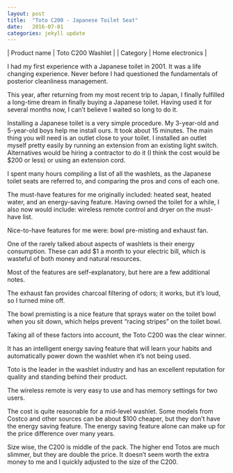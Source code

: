 ```yaml
---
layout: post
title:  "Toto C200 - Japanese Toilet Seat"
date:   2016-07-01
categories: jekyll update
---
```


| Product name | Toto C200 Washlet |
| Category     | Home electronics  |

I had my first experience with a Japanese toilet in 2001. It was a life
changing experience. Never before I had questioned the fundamentals of
posterior cleanliness management.

This year, after returning from my most recent trip to Japan, I finally
fulfilled a long-time dream in finally buying a Japanese toilet. Having used it
for several months now, I can’t believe I waited so long to do it.

Installing a Japanese toilet is a very simple procedure. My 3-year-old and
5-year-old boys help me install ours. It took about 15 minutes. The main thing
you will need is an outlet close to your toilet. I installed an outlet myself
pretty easily by running an extension from an existing light switch.
Alternatives would be hiring a contractor to do it (I think the cost would be
$200 or less) or using an extension cord.

I spent many hours compiling a list of all the washlets, as the Japanese toilet
seats are referred to, and comparing the pros and cons of each one.

The must-have features for me originally included: heated seat, heated water,
and an energy-saving feature. Having owned the toilet for a while, I also now
would include: wireless remote control and dryer on the must-have list.

Nice-to-have features for me were: bowl pre-misting and exhaust fan.

One of the rarely talked about aspects of washlets is their energy consumption.
These can add $1 a month to your electric bill, which is wasteful of both money
and natural resources.

Most of the features are self-explanatory, but here are a few additional notes.

The exhaust fan provides charcoal filtering of odors; it works, but it’s loud,
so I turned mine off.

The bowl premisting is a nice feature that sprays water on the toilet bowl when
you sit down, which helps prevent “racing stripes” on the toilet bowl.

Taking all of these factors into account, the Toto C200 was the clear winner.

It has an intelligent energy saving feature that will learn your habits and
automatically power down the washlet when it’s not being used.

Toto is the leader in the washlet industry and has an excellent reputation for
quality and standing behind their product.

The wireless remote is very easy to use and has memory settings for two users.

The cost is quite reasonable for a mid-level washlet. Some models from Costco
and other sources can be about $100 cheaper, but they don’t have the energy
saving feature. The energy saving feature alone can make up for the price
difference over many years.

Size wise, the C200 is middle of the pack. The higher end Totos are much
slimmer, but they are double the price. It doesn’t seem worth the extra money
to me and I quickly adjusted to the size of the C200.
